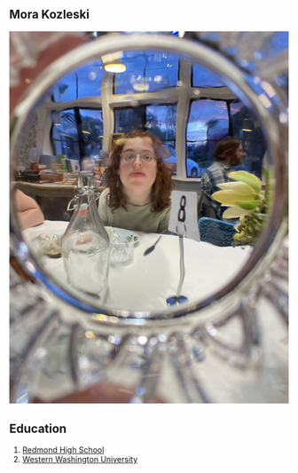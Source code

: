 ## Mora Kozleski
<img src="MePhoto.png" alt="Me through a cup">

## Education
1. [Redmond High School](https://rhs.lwsd.org/)
2. [Western Washington University](https://www.wwu.edu/)

